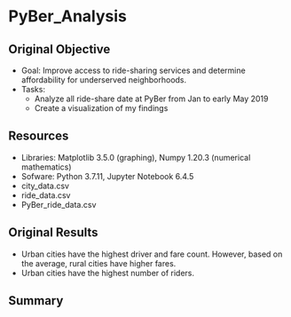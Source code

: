 # PyBer_Analysis

## Original Objective

- Goal: Improve access to ride-sharing services and determine affordability for underserved neighborhoods.
- Tasks:
    - Analyze all ride-share date at PyBer from Jan to early May 2019
    - Create a visualization of my findings
   


## Resources

- Libraries: Matplotlib 3.5.0 (graphing), Numpy 1.20.3 (numerical mathematics)
- Sofware: Python 3.7.11, Jupyter Notebook 6.4.5
- city_data.csv
- ride_data.csv
- PyBer_ride_data.csv

## Original Results

- Urban cities have the highest driver and fare count. However, based on the average, rural cities have higher fares.
- Urban cities have the highest number of riders.


## Summary

